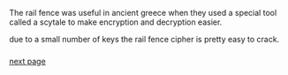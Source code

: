 The rail fence was useful in ancient greece when they used a special tool called a scytale to make encryption and decryption easier.

due to a small number of keys the rail fence cipher is pretty easy to crack.  
#####
[next page]()


